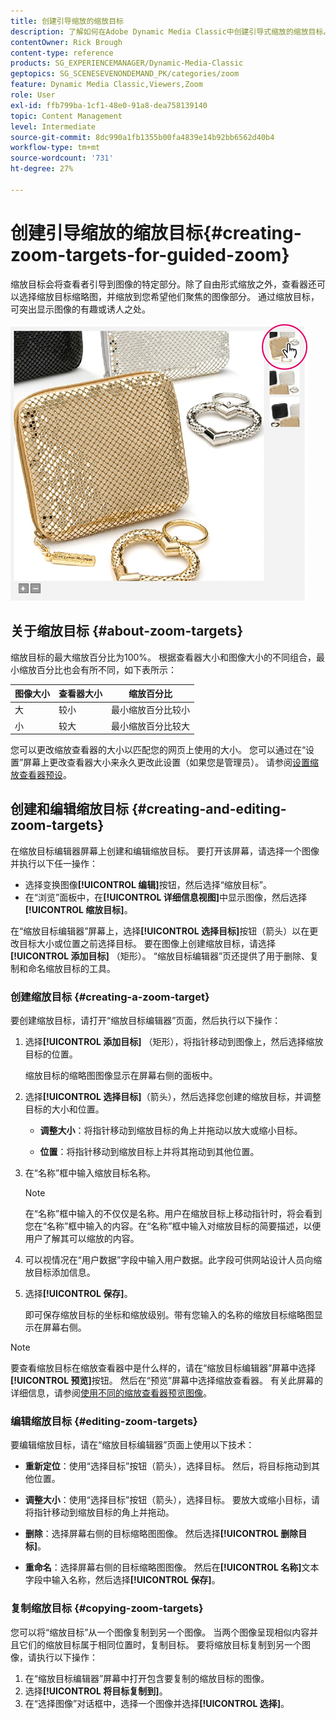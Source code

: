 ```yaml
---
title: 创建引导缩放的缩放目标
description: 了解如何在Adobe Dynamic Media Classic中创建引导式缩放的缩放目标。
contentOwner: Rick Brough
content-type: reference
products: SG_EXPERIENCEMANAGER/Dynamic-Media-Classic
geptopics: SG_SCENESEVENONDEMAND_PK/categories/zoom
feature: Dynamic Media Classic,Viewers,Zoom
role: User
exl-id: ffb799ba-1cf1-48e0-91a8-dea758139140
topic: Content Management
level: Intermediate
source-git-commit: 8dc990a1fb1355b00fa4839e14b92bb6562d40b4
workflow-type: tm+mt
source-wordcount: '731'
ht-degree: 27%

---
```


# 创建引导缩放的缩放目标{#creating-zoom-targets-for-guided-zoom}

缩放目标会将查看者引导到图像的特定部分。除了自由形式缩放之外，查看器还可以选择缩放目标缩略图，并缩放到您希望他们聚焦的图像部分。 通过缩放目标，可突出显示图像的有趣或诱人之处。

![创建引导缩放的缩放目标](/help/using/assets/zo_guided_zoom.png)

## 关于缩放目标 {#about-zoom-targets}

缩放目标的最大缩放百分比为100%。 根据查看器大小和图像大小的不同组合，最小缩放百分比也会有所不同，如下表所示：

| 图像大小 | 查看器大小 | 缩放百分比 |
| --- | --- | --- |
| 大 | 较小 | 最小缩放百分比较小 |
| 小 | 较大 | 最小缩放百分比较大 |

您可以更改缩放查看器的大小以匹配您的网页上使用的大小。 您可以通过在“设置”屏幕上更改查看器大小来永久更改此设置（如果您是管理员）。 请参阅[设置缩放查看器预设](setting-zoom-viewer-presets.md#setting_up_zoom_viewer_presets)。

## 创建和编辑缩放目标 {#creating-and-editing-zoom-targets}

在缩放目标编辑器屏幕上创建和编辑缩放目标。 要打开该屏幕，请选择一个图像并执行以下任一操作：

* 选择变换图像&#x200B;**[!UICONTROL 编辑]**&#x200B;按钮，然后选择“缩放目标”。
* 在“浏览”面板中，在&#x200B;**[!UICONTROL 详细信息视图]**&#x200B;中显示图像，然后选择&#x200B;**[!UICONTROL 缩放目标]**。

在“缩放目标编辑器”屏幕上，选择&#x200B;**[!UICONTROL 选择目标]**&#x200B;按钮（箭头）以在更改目标大小或位置之前选择目标。 要在图像上创建缩放目标，请选择&#x200B;**[!UICONTROL 添加目标]** （矩形）。 “缩放目标编辑器”页还提供了用于删除、复制和命名缩放目标的工具。

### 创建缩放目标 {#creating-a-zoom-target}

要创建缩放目标，请打开“缩放目标编辑器”页面，然后执行以下操作：

1. 选择&#x200B;**[!UICONTROL 添加目标]** （矩形），将指针移动到图像上，然后选择缩放目标的位置。

   缩放目标的缩略图图像显示在屏幕右侧的面板中。

1. 选择&#x200B;**[!UICONTROL 选择目标]**（箭头），然后选择您创建的缩放目标，并调整目标的大小和位置。

   * **调整大小**：将指针移动到缩放目标的角上并拖动以放大或缩小目标。

   * **位置**：将指针移动到缩放目标上并将其拖动到其他位置。

1. 在“名称”框中输入缩放目标名称。

   >[!NOTE]
   >
   >在“名称”框中输入的不仅仅是名称。用户在缩放目标上移动指针时，将会看到您在“名称”框中输入的内容。在“名称”框中输入对缩放目标的简要描述，以便用户了解其可以缩放的内容。

1. 可以视情况在“用户数据”字段中输入用户数据。此字段可供网站设计人员向缩放目标添加信息。
1. 选择&#x200B;**[!UICONTROL 保存]**。

   即可保存缩放目标的坐标和缩放级别。带有您输入的名称的缩放目标缩略图显示在屏幕右侧。

>[!NOTE]
>
>要查看缩放目标在缩放查看器中是什么样的，请在“缩放目标编辑器”屏幕中选择&#x200B;**[!UICONTROL 预览]**&#x200B;按钮。 然后在“预览”屏幕中选择缩放查看器。 有关此屏幕的详细信息，请参阅[使用不同的缩放查看器预览图像](previewing-image-assets-different-zoom.md#previewing_image_assets_with_different_zoom_viewers)。

### 编辑缩放目标 {#editing-zoom-targets}

要编辑缩放目标，请在“缩放目标编辑器”页面上使用以下技术：

* **重新定位**：使用“选择目标”按钮（箭头），选择目标。 然后，将目标拖动到其他位置。

* **调整大小**：使用“选择目标”按钮（箭头），选择目标。 要放大或缩小目标，请将指针移动到缩放目标的角上并拖动。

* **删除**：选择屏幕右侧的目标缩略图图像。 然后选择&#x200B;**[!UICONTROL 删除目标]**。

* **重命名**：选择屏幕右侧的目标缩略图图像。 然后在&#x200B;**[!UICONTROL 名称]**&#x200B;文本字段中输入名称，然后选择&#x200B;**[!UICONTROL 保存]**。

### 复制缩放目标 {#copying-zoom-targets}

您可以将“缩放目标”从一个图像复制到另一个图像。 当两个图像呈现相似内容并且它们的缩放目标属于相同位置时，复制目标。 要将缩放目标复制到另一个图像，请执行以下操作：

1. 在“缩放目标编辑器”屏幕中打开包含要复制的缩放目标的图像。
1. 选择&#x200B;**[!UICONTROL 将目标复制到]**。
1. 在“选择图像”对话框中，选择一个图像并选择&#x200B;**[!UICONTROL 选择]**。
